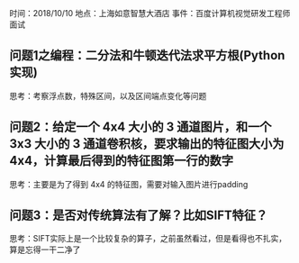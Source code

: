 时间：2018/10/10
地点：上海如意智慧大酒店
事件：百度计算机视觉研发工程师面试

## 问题1之编程：二分法和牛顿迭代法求平方根(Python实现)
思考：考察浮点数，特殊区间，以及区间端点变化等问题

## 问题2：给定一个 4x4 大小的 3 通道图片，和一个 3x3 大小的 3 通道卷积核，要求输出的特征图大小为 4x4，计算最后得到的特征图第一行的数字
思考：主要是为了得到 4x4 的特征图，需要对输入图片进行padding

## 问题3：是否对传统算法有了解？比如SIFT特征？
思考：SIFT实际上是一个比较复杂的算子，之前虽然看过，但是看得也不扎实，算是忘得一干二净了
